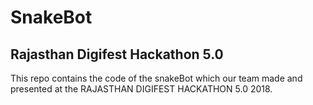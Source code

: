 # SnakeBot
## Rajasthan Digifest Hackathon 5.0

This repo contains the code of the snakeBot which our team made and presented at the RAJASTHAN DIGIFEST HACKATHON 5.0 2018.
